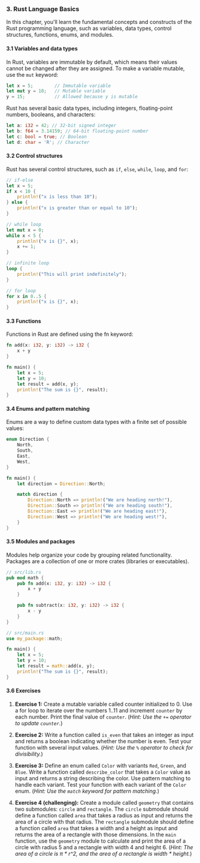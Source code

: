 ### 3. Rust Language Basics <a name="rust-language-basics"></a>

In this chapter, you'll learn the fundamental concepts and constructs of the Rust programming language, such as variables, data types, control structures, functions, enums, and modules.

#### 3.1 Variables and data types

In Rust, variables are immutable by default, which means their values cannot be changed after they are assigned. To make a variable mutable, use the `mut` keyword:

```rust
let x = 5;        // Immutable variable
let mut y = 10;   // Mutable variable
y = 15;           // Allowed because y is mutable
```

Rust has several basic data types, including integers, floating-point numbers, booleans, and characters:

```rust
let a: i32 = 42; // 32-bit signed integer
let b: f64 = 3.14159; // 64-bit floating-point number
let c: bool = true; // Boolean
let d: char = 'R'; // Character
```

#### 3.2 Control structures

Rust has several control structures, such as `if`, `else`, `while`, `loop`, and `for`:

```rust
// if-else
let x = 5;
if x < 10 {
    println!("x is less than 10");
} else {
    println!("x is greater than or equal to 10");
}

// while loop
let mut x = 0;
while x < 5 {
    println!("x is {}", x);
    x += 1;
}

// infinite loop
loop {
    println!("This will print indefinitely");
}

// for loop
for x in 0..5 {
    println!("x is {}", x);
}
```

#### 3.3 Functions

Functions in Rust are defined using the fn keyword:
```rust
fn add(x: i32, y: i32) -> i32 {
    x + y
}

fn main() {
    let x = 5;
    let y = 10;
    let result = add(x, y);
    println!("The sum is {}", result);
}
```

#### 3.4 Enums and pattern matching
Enums are a way to define custom data types with a finite set of possible values:

```rust
enum Direction {
    North,
    South,
    East,
    West,
}

fn main() {
    let direction = Direction::North;

    match direction {
        Direction::North => println!("We are heading north!"),
        Direction::South => println!("We are heading south!"),
        Direction::East => println!("We are heading east!"),
        Direction::West => println!("We are heading west!"),
    }
}
```

#### 3.5 Modules and packages
Modules help organize your code by grouping related functionality. Packages are a collection of one or more crates (libraries or executables).

```rust
// src/lib.rs
pub mod math {
    pub fn add(x: i32, y: i32) -> i32 {
        x + y
    }

    pub fn subtract(x: i32, y: i32) -> i32 {
        x - y
    }
}

// src/main.rs
use my_package::math;

fn main() {
    let x = 5;
    let y = 10;
    let result = math::add(x, y);
    println!("The sum is {}", result);
}
```

#### 3.6 Exercises

1. **Exercise 1:** Create a mutable variable called counter initialized to 0. Use a for loop to iterate over the numbers 1..11 and increment `counter` by each number. Print the final value of `counter`. (_Hint: Use the `+=` operator to update `counter`._)

2. **Exercise 2:** Write a function called `is_even` that takes an integer as input and returns a boolean indicating whether the number is even. Test your function with several input values. (_Hint: Use the `%` operator to check for divisibility._)

3. **Exercise 3:** Define an enum called `Color` with variants `Red`, `Green`, and `Blue`. Write a function called `describe_color` that takes a `Color` value as input and returns a string describing the color. Use pattern matching to handle each variant. Test your function with each variant of the `Color` enum. (_Hint: Use the `match` keyword for pattern matching._)

4. **Exercise 4 (challenging):** Create a module called `geometry` that contains two submodules: `circle` and `rectangle`. The `circle` submodule should define a function called `area` that takes a radius as input and returns the area of a circle with that radius. The `rectangle` submodule should define a function called `area` that takes a width and a height as input and returns the area of a rectangle with those dimensions. In the `main` function, use the `geometry` module to calculate and print the area of a circle with radius 5 and a rectangle with width 4 and height 6. (_Hint: The area of a circle is π * r^2, and the area of a rectangle is width * height._)

